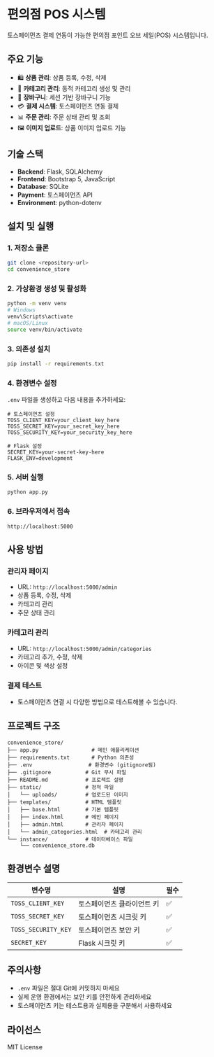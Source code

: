 # 편의점 POS 시스템

토스페이먼츠 결제 연동이 가능한 편의점 포인트 오브 세일(POS) 시스템입니다.

## 주요 기능

- 🛍️ **상품 관리**: 상품 등록, 수정, 삭제
- 📂 **카테고리 관리**: 동적 카테고리 생성 및 관리
- 🛒 **장바구니**: 세션 기반 장바구니 기능
- 💳 **결제 시스템**: 토스페이먼츠 연동 결제
- 📊 **주문 관리**: 주문 상태 관리 및 조회
- 🖼️ **이미지 업로드**: 상품 이미지 업로드 기능

## 기술 스택

- **Backend**: Flask, SQLAlchemy
- **Frontend**: Bootstrap 5, JavaScript
- **Database**: SQLite
- **Payment**: 토스페이먼츠 API
- **Environment**: python-dotenv

## 설치 및 실행

### 1. 저장소 클론
```bash
git clone <repository-url>
cd convenience_store
```

### 2. 가상환경 생성 및 활성화
```bash
python -m venv venv
# Windows
venv\Scripts\activate
# macOS/Linux
source venv/bin/activate
```

### 3. 의존성 설치
```bash
pip install -r requirements.txt
```

### 4. 환경변수 설정
`.env` 파일을 생성하고 다음 내용을 추가하세요:

```env
# 토스페이먼츠 설정
TOSS_CLIENT_KEY=your_client_key_here
TOSS_SECRET_KEY=your_secret_key_here
TOSS_SECURITY_KEY=your_security_key_here

# Flask 설정
SECRET_KEY=your-secret-key-here
FLASK_ENV=development
```

### 5. 서버 실행
```bash
python app.py
```

### 6. 브라우저에서 접속
```
http://localhost:5000
```

## 사용 방법

### 관리자 페이지
- URL: `http://localhost:5000/admin`
- 상품 등록, 수정, 삭제
- 카테고리 관리
- 주문 상태 관리

### 카테고리 관리
- URL: `http://localhost:5000/admin/categories`
- 카테고리 추가, 수정, 삭제
- 아이콘 및 색상 설정

### 결제 테스트
- 토스페이먼츠 연결 시 다양한 방법으로 테스트해볼 수 있습니다.

## 프로젝트 구조

```
convenience_store/
├── app.py                 # 메인 애플리케이션
├── requirements.txt       # Python 의존성
├── .env                  # 환경변수 (gitignore됨)
├── .gitignore           # Git 무시 파일
├── README.md            # 프로젝트 설명
├── static/              # 정적 파일
│   └── uploads/         # 업로드된 이미지
├── templates/           # HTML 템플릿
│   ├── base.html        # 기본 템플릿
│   ├── index.html       # 메인 페이지
│   ├── admin.html       # 관리자 페이지
│   └── admin_categories.html  # 카테고리 관리
└── instance/            # 데이터베이스 파일
    └── convenience_store.db
```

## 환경변수 설명

| 변수명 | 설명 | 필수 |
|--------|------|------|
| `TOSS_CLIENT_KEY` | 토스페이먼츠 클라이언트 키 | ✅ |
| `TOSS_SECRET_KEY` | 토스페이먼츠 시크릿 키 | ✅ |
| `TOSS_SECURITY_KEY` | 토스페이먼츠 보안 키 | ✅ |
| `SECRET_KEY` | Flask 시크릿 키 | ✅ |

## 주의사항

- `.env` 파일은 절대 Git에 커밋하지 마세요
- 실제 운영 환경에서는 보안 키를 안전하게 관리하세요
- 토스페이먼츠 키는 테스트용과 실제용을 구분해서 사용하세요

## 라이선스

MIT License 